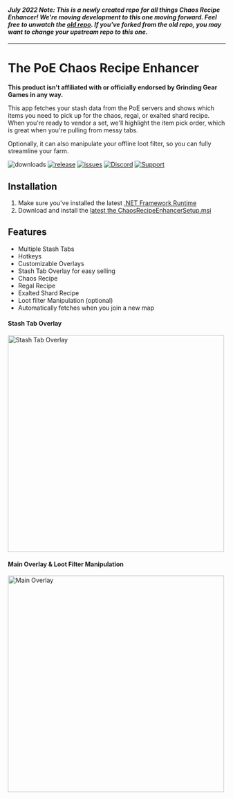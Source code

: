 #### _July 2022 Note: This is a newly created repo for all things Chaos Recipe Enhancer! We're moving development to this one moving forward. Feel free to unwatch the [old repo](https://github.com/kosace/EnhancePoEApp). If you've forked from the old repo, you may want to change your upstream repo to this one._

---

# The PoE Chaos Recipe Enhancer

**This product isn't affiliated with or officially endorsed by Grinding Gear Games in any way.**

This app fetches your stash data from the PoE servers and shows which items you need to pick up for the chaos, regal, or exalted shard recipe. When you're ready to vendor a set, we'll highlight the item pick order, which is great when you're pulling from messy tabs. 

Optionally, it can also manipulate your offline loot filter, so you can fully streamline your farm.

![downloads][downloads-badge]
[![release][releases-badge]][releases-link]
[![issues][issues-badge]][issues-link]
[![Discord][discord-badge]][discord-link]
[![Support][support-badge]][support-link]

## Installation

1. Make sure you've installed the latest [.NET Framework Runtime](https://dotnet.microsoft.com/en-us/download/dotnet-framework)
2. Download and install the [latest the ChaosRecipeEnhancerSetup.msi](https://github.com/ChaosRecipeEnhancer/ChaosRecipeEnhancer/releases)

## Features

 - Multiple Stash Tabs
 - Hotkeys
 - Customizable Overlays
 - Stash Tab Overlay for easy selling
 - Chaos Recipe
 - Regal Recipe
 - Exalted Shard Recipe
 - Loot filter Manipulation (optional)
 - Automatically fetches when you join a new map

#### Stash Tab Overlay

<img src="https://github.com/ChaosRecipeEnhancer/ChaosRecipeEnhancer/blob/master/DocumentationAssets/Stash-Tab-Overlay.gif" width="500" alt="Stash Tab Overlay">

#### Main Overlay & Loot Filter Manipulation

<img src="https://github.com/ChaosRecipeEnhancer/ChaosRecipeEnhancer/blob/master/DocumentationAssets/Main-Overlay.png" width="500" alt="Main Overlay">

[downloads-badge]: https://img.shields.io/github/downloads/kosace/EnhancePoEApp/total?style=for-the-badge&logo=github
[discord-badge]: https://img.shields.io/discord/786617230879883307?color=5865f2&label=Discord&style=for-the-badge&logo=discord&link
[discord-link]: https://discord.gg/TcVCJD8w
[releases-badge]: https://img.shields.io/github/v/release/kosace/EnhancePoEApp?style=for-the-badge&logo=github
[releases-link]: https://github.com/ChaosRecipeEnhancer/ChaosRecipeEnhancer/releases
[issues-badge]: https://img.shields.io/github/issues-raw/kosace/EnhancePoEApp?style=for-the-badge
[issues-link]: https://github.com/ChaosRecipeEnhancer/ChaosRecipeEnhancer/issues
[support-badge]: https://img.shields.io/badge/Paypal-Support-<COLOR>?style=for-the-badge&logo=paypal&color=ffae29
[support-link]: https://www.paypal.com/donate/?hosted_button_id=4NDCV5J5NTEWS
